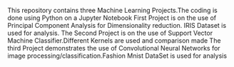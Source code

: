 This repository contains three Machine Learning Projects.The coding is done using Python on a Jupyter Notebook
First Project is on the use of Principal Component Analysis for Dimensionality reduction. IRIS Dataset is used for analysis.
The Second Project is on the use of Support Vector Machine Classifier.Different Kernels are used and comparison made
The third Project demonstrates the use of Convolutional Neural Networks for image processing/classification.Fashion Mnist DataSet is used 
for analysis
